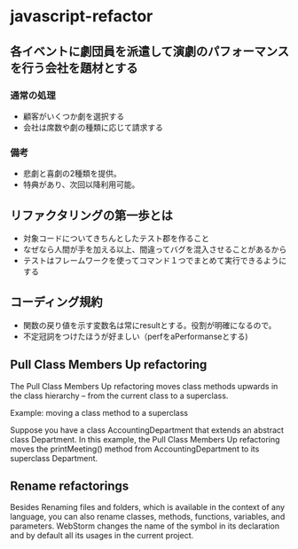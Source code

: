 # javascript-refactor

## 各イベントに劇団員を派遣して演劇のパフォーマンスを行う会社を題材とする

### 通常の処理
- 顧客がいくつか劇を選択する
- 会社は席数や劇の種類に応じて請求する

### 備考
- 悲劇と喜劇の2種類を提供。
- 特典があり、次回以降利用可能。

## リファクタリングの第一歩とは

- 対象コードについてきちんとしたテスト郡を作ること
- なぜなら人間が手を加える以上、間違ってバグを混入させることがあるから
- テストはフレームワークを使ってコマンド１つでまとめて実行できるようにする

## コーディング規約

- 関数の戻り値を示す変数名は常にresultとする。役割が明確になるので。
- 不定冠詞をつけたほうが好ましい（perfをaPerformanseとする)

## Pull Class Members Up refactoring﻿
The Pull Class Members Up refactoring moves class methods upwards in the class hierarchy – from the current class to a superclass.

Example: moving a class method to a superclass

Suppose you have a class AccountingDepartment that extends an abstract class Department. In this example, the Pull Class Members Up refactoring moves the printMeeting() method from AccountingDepartment to its superclass Department.

## Rename refactorings

Besides Renaming files and folders, which is available in the context of any language, you can also rename classes, methods, functions, variables, and parameters. WebStorm changes the name of the symbol in its declaration and by default all its usages in the current project.
